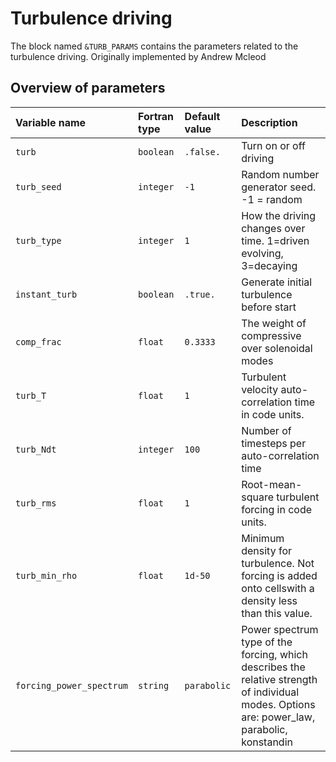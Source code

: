 

# Turbulence driving #

The block named `&TURB_PARAMS` contains the parameters related to the turbulence driving. Originally implemented by Andrew Mcleod

## Overview of parameters ##

| Variable name         | Fortran type | Default value | Description               |
|:----------------------|:------------ |:------------- |:------------------------- |
| `turb`                | `boolean`    | `.false.`     |  Turn on or off driving
| `turb_seed`           | `integer`    | `-1`          |  Random number generator seed. -1 = random
| `turb_type`           | `integer`    | `1`           |  How the driving changes over time. 1=driven evolving, 3=decaying
| `instant_turb`        | `boolean`    | `.true.`      |  Generate initial turbulence before start
| `comp_frac`           | `float`      | `0.3333`      |  The weight of compressive over solenoidal modes
| `turb_T`              | `float`      | `1`           |  Turbulent velocity auto-correlation time in code units.
| `turb_Ndt`            | `integer`    | `100`         |  Number of timesteps per auto-correlation time
| `turb_rms`            | `float`      | `1`           |  Root-mean-square  turbulent  forcing  in  code  units.
| `turb_min_rho`        | `float`      | `1d-50`       |  Minimum density for turbulence. Not forcing is added onto cellswith a density less than this value.
| `forcing_power_spectrum`  | `string`     | `parabolic`     | Power spectrum type of the forcing, which describes the relative strength of individual modes. Options are: power_law, parabolic, konstandin